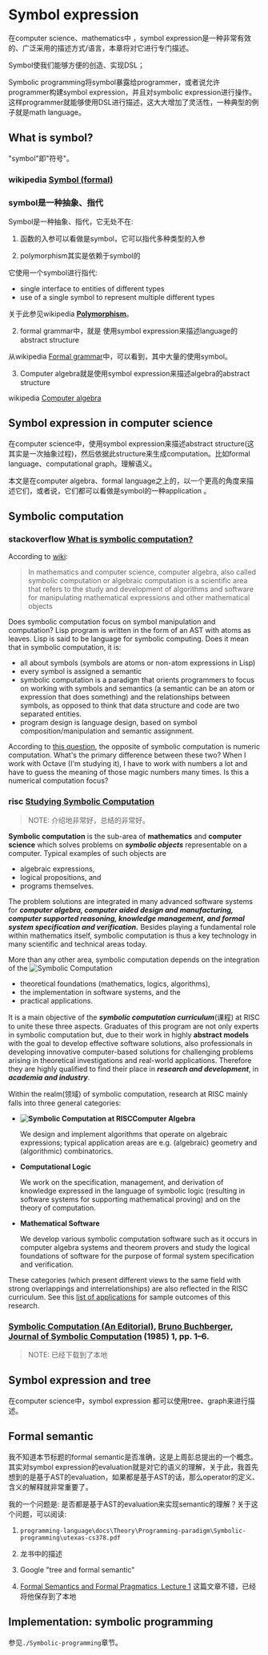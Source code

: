 # Symbol expression

在computer science、mathematics中 ，symbol expression是一种非常有效的、广泛采用的描述方式/语言，本章将对它进行专门描述。

Symbol使我们能够方便的创造、实现DSL；

Symbolic programming将symbol暴露给programmer，或者说允许programmer构建symbol expression，并且对symbolic expression进行操作。这样programmer就能够使用DSL进行描述，这大大增加了灵活性，一种典型的例子就是math language。

## What is symbol?

"symbol"即"符号"。

### wikipedia [Symbol (formal)](https://en.wikipedia.org/wiki/Symbol_(formal))



### symbol是一种抽象、指代

Symbol是一种抽象、指代，它无处不在:

1) 函数的入参可以看做是symbol，它可以指代多种类型的入参

2) polymorphism其实是依赖于symbol的

它使用一个symbol进行指代:

- single interface to entities of different types
- use of a single symbol to represent multiple different types

关于此参见wikipedia [**Polymorphism**](http://en.wikipedia.org/wiki/Polymorphism_(computer_science))。

2) formal grammar中，就是 使用symbol expression来描述language的abstract structure

从wikipedia [Formal grammar](https://en.wikipedia.org/wiki/Formal_grammar)中，可以看到，其中大量的使用symbol。

3) Computer algebra就是使用symbol expression来描述algebra的abstract structure

wikipedia [Computer algebra](https://en.wikipedia.org/wiki/Computer_algebra)





## Symbol expression in computer science

在computer science中，使用symbol expression来描述abstract structure(这其实是一次抽象过程)，然后依据此structure来生成computation。比如formal language、computational graph。理解语义。



本文是在computer algebra、formal language之上的，以一个更高的角度来描述它们，或者说，它们都可以看做是symbol的一种application 。



## Symbolic computation

### stackoverflow [What is symbolic computation?](https://stackoverflow.com/questions/16395704/what-is-symbolic-computation)

According to [wiki](https://en.wikipedia.org/wiki/Symbolic_computation):

> In mathematics and computer science, computer algebra, also called symbolic computation or algebraic computation is a scientific area that refers to the study and development of algorithms and software for manipulating mathematical expressions and other mathematical objects

Does symbolic computation focus on symbol manipulation and computation? Lisp program is written in the form of an AST with atoms as leaves. Lisp is said to be language for symbolic computing. Does it mean that in symbolic computation, it is:

- all about symbols (symbols are atoms or non-atom expressions in Lisp)
- every symbol is assigned a semantic
- symbolic computation is a paradigm that orients programmers to focus on working with symbols and semantics (a semantic can be an atom or expression that does something) and the relationships between symbols, as opposed to think that data structure and code are two separated entities.
- program design is language design, based on symbol composition/manipulation and semantic assignment.

According to [this question](https://stackoverflow.com/questions/5588962/what-is-the-opposite-to-symbolic-computation), the opposite of symbolic computation is numeric computation. What's the primary difference between these two? When I work with Octave (I'm studying it), I have to work with numbers a lot and have to guess the meaning of those magic numbers many times. Is this a numerical computation focus?



### risc [Studying Symbolic Computation](https://risc.jku.at/studying-symbolic-computation/)

> NOTE: 介绍地非常好，总结的非常好。

**Symbolic computation** is the sub-area of **mathematics** and **computer science** which solves problems on ***symbolic objects*** representable on a computer. Typical examples of such objects are

- algebraic expressions,
- logical propositions, and
- programs themselves.

The problem solutions are integrated in many advanced software systems for ***computer algebra, computer aided design and manufacturing, computer supported reasoning, knowledge management, and formal system specification and verification.*** Besides playing a fundamental role within mathematics itself, symbolic computation is thus a key technology in many scientific and technical areas today.

More than any other area, symbolic computation depends on the integration of the
![Symbolic Computation](https://risc.jku.at/wp-content/uploads/2018/03/SC-600x318.png)

- theoretical foundations (mathematics, logics, algorithms),
- the implementation in software systems, and the
- practical applications.

It is a main objective of the ***symbolic computation curriculum***(课程) at RISC to unite these three aspects. Graduates of this program are not only experts in symbolic computation but, due to their work in highly **abstract models** with the goal to develop effective software solutions, also professionals in developing innovative computer-based solutions for challenging problems arising in theoretical investigations and real-world applications. Therefore they are highly qualified to find their place in ***research and development***, in ***academia and industry***.

Within the realm(领域) of symbolic computation, research at RISC mainly falls into three general categories:

- **![Symbolic Computation at RISC](https://risc.jku.at/wp-content/uploads/2018/03/SC2.png)Computer Algebra**

  We design and implement algorithms that operate on algebraic expressions; typical application areas are e.g. (algebraic) geometry and (algorithmic) combinatorics.

- **Computational Logic**

  We work on the specification, management, and derivation of knowledge expressed in the language of symbolic logic (resulting in software systems for supporting mathematical proving) and on the theory of computation.

- **Mathematical Software**

  We develop various symbolic computation software such as it occurs in computer algebra systems and theorem provers and study the logical foundations of software for the purpose of formal system specification and verification.

These categories (which present different views to the same field with strong overlappings and interrelationships) are also reflected in the RISC curriculum. See this [list of applications](https://risc.jku.at/applications/) for sample outcomes of this research.





### [Symbolic Computation (An Editorial)](http://www3.risc.jku.at/publications/download/risc_2749/1985-03-00-C.pdf), [Bruno Buchberger](https://en.wikipedia.org/wiki/Bruno_Buchberger), [Journal of Symbolic Computation](https://en.wikipedia.org/wiki/Journal_of_Symbolic_Computation) (1985) 1, pp. 1–6.

> NOTE: 已经下载到了本地



## Symbol expression and tree

在computer science中，symbol expression 都可以使用tree、graph来进行描述。



## Formal semantic

我不知道本节标题的formal semantic是否准确，这是上周彭总提出的一个概念。其实对symbol expression的evaluation就是对它的语义的理解，关于此，我首先想到的是基于AST的evaluation，如果都是基于AST的话，那么operator的定义、含义的解释就非常重要了。

我的一个问题是: 是否都是基于AST的evaluation来实现semantic的理解？关于这个问题，可以阅读: 

1) `programming-language\docs\Theory\Programming-paradigm\Symbolic-programming\utexas-cs378.pdf`

2) 龙书中的描述

3) Google "tree and formal semantic"

4) [Formal Semantics and Formal Pragmatics, Lecture 1](http://people.umass.edu/partee/MGU_2009/materials/MGU091_2-up.pdf)  这篇文章不错，已经将他保存到了本地



## Implementation: symbolic programming

参见`./Symbolic-programming`章节。